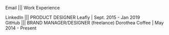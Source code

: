    Email |||  Work Experience 
   
LinkedIn |||  PRODUCT DESIGNER 
              Leafly | Sept. 2015 - Jan 2019                         
  GitHub |||  BRAND MANAGER/DESIGNER (freelance) 
              Dorothea Coffee | May 2014 - Present 
